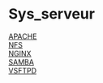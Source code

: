 # Sys_serveur
 <a href="https://github.com/NyAina2/Sys_serveur/tree/master/apache">APACHE</a> <br>
	<a href="https://github.com/NyAina2/Sys_serveur/tree/master/nfs">NFS</a> <br>
	<a href="https://github.com/NyAina2/Sys_serveur/tree/master/nginx">NGINX</a> <br>
	<a href="https://github.com/NyAina2/Sys_serveur/tree/master/samba">SAMBA</a> <br>
	<a href="https://github.com/NyAina2/Sys_serveur/tree/master/vsftpd">VSFTPD</a>
      
